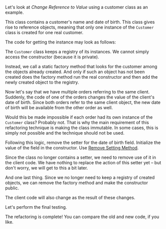 Let's look at <i>Change Reference to Value</i> using a customer class as an example.

This class contains a customer's name and date of birth. This class gives rise to reference objects, meaning that only one instance of the <code>Customer</code> class is created for one real customer.

The code for getting the instance may look as follows:

The <code>Customer</code> class keeps a registry of its instances. We cannot simply access the constructor (because it is private).

Instead, we call a static factory method that looks for the customer among the objects already created. And only if such an object has not been created does the factory method run the real constructor and then add the newly created object to the registry.

Now let's say that we have multiple orders referring to the same client. Suddenly, the code of one of the orders changes the value of the client's date of birth. Since both orders refer to the same client object, the new date of birth will be available from the other order as well.

Would this be made impossible if each order had its own instance of the <code>Customer</code> class? Probably not. That is why the main requirement of this refactoring technique is making the class immutable. In some cases, this is simply not possible and the technique should not be used.

Following this logic, remove the setter for the date of birth field. Initialize the value of the field in the constructor. Use <a href="/remove-setting-method">Remove Setting Method</a>. 

Since the class no longer contains a setter, we need to remove use of it in the client code. We have nothing to replace the action of this setter yet – but don't worry, we will get to this a bit later.

And one last thing. Since we no longer need to keep a registry of created objects, we can remove the factory method and make the constructor public.

The client code will also change as the result of these changes.

Let's perform the final testing.

The refactoring is complete! You can compare the old and new code, if you like.